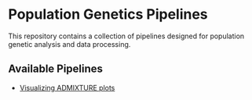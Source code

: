 # Population Genetics Pipelines

This repository contains a collection of pipelines designed for population
genetic analysis and data processing.

## Available Pipelines

- [Visualizing ADMIXTURE plots](admixture-visualization/README.md)
